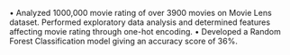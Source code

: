 •	Analyzed 1000,000 movie rating of over 3900 movies on Movie Lens dataset. Performed exploratory data analysis and determined features affecting movie rating through one-hot encoding. 
•	Developed a Random Forest Classification model giving an accuracy score of 36%. 
